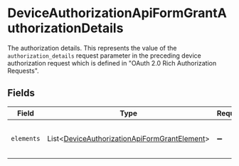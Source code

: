 # DeviceAuthorizationApiFormGrantAuthorizationDetails

The authorization details. This represents the value of the `authorization_details`
request parameter in the preceding device authorization request which is defined in
"OAuth 2.0 Rich Authorization Requests".



## Fields

| Field                                                                                                              | Type                                                                                                               | Required                                                                                                           | Description                                                                                                        |
| ------------------------------------------------------------------------------------------------------------------ | ------------------------------------------------------------------------------------------------------------------ | ------------------------------------------------------------------------------------------------------------------ | ------------------------------------------------------------------------------------------------------------------ |
| `elements`                                                                                                         | List\<[DeviceAuthorizationApiFormGrantElement](../../models/operations/DeviceAuthorizationApiFormGrantElement.md)> | :heavy_minus_sign:                                                                                                 | Elements of this authorization details.<br/>                                                                       |